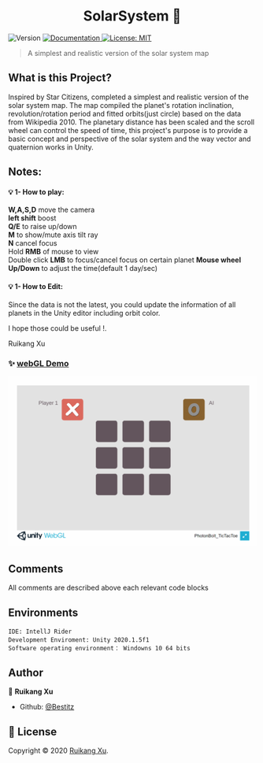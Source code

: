 <h1 align="center">SolarSystem 👋</h1>
<p>
  <img alt="Version" src="https://img.shields.io/badge/version-V0.1-red.svg?cacheSeconds=2592000" />
  <a href="doc/UserPDF/html/index.html" target="_blank">
    <img alt="Documentation" src="https://img.shields.io/badge/documentation-yes-brightgreen.svg" />
  </a>
  <a href="todo" target="_blank">
    <img alt="License: MIT" src="https://img.shields.io/badge/License-MIT-yellow.svg" />
  </a>
</p>

>   A simplest and realistic version of the solar system map

## What is this Project?

Inspired by Star Citizens, completed a simplest and realistic version of the solar system map. The map compiled the planet's rotation inclination, revolution/rotation period and fitted orbits(just circle) based on the data from Wikipedia 2010. The planetary distance has been scaled and the scroll wheel can control the speed of time, this project's purpose is to provide a basic concept and perspective of the solar system and the way vector and quaternion works in Unity.
## Notes:
#### :bulb: 1- How to play:
**W,A,S,D** move the camera <br>
**left shift** boost<br>
 **Q/E** to raise up/down<br>
 **M** to show/mute axis tilt ray<br>
 **N** cancel focus<br>
Hold **RMB** of mouse to view<br>
Double click **LMB** to focus/cancel focus on certain planet
**Mouse wheel Up/Down** to adjust the time(default 1 day/sec)

#### :bulb: 1- How to Edit:
Since the data is not the latest, you could update the information of all planets in the Unity editor including orbit color.

I hope those could be useful !.

Ruikang Xu


### ✨ [webGL Demo](https://monsterlady.github.io/SolarSystem/)
![avatar](https://github.com/monsterlady/TicTacToeAI/blob/main/Assets/tictactoedemo.gif)

## Comments

All comments are described above each relevant code blocks


## Environments

```sh
IDE: IntellJ Rider
Development Enviroment: Unity 2020.1.5f1
Software operating environment： Windowns 10 64 bits
```

## Author

👤 **Ruikang Xu**

* Github: [@Bestitz](https://github.com/monsterlady)



## 📝 License

Copyright © 2020 [Ruikang Xu](https://github.com/Bestitz).<br />

